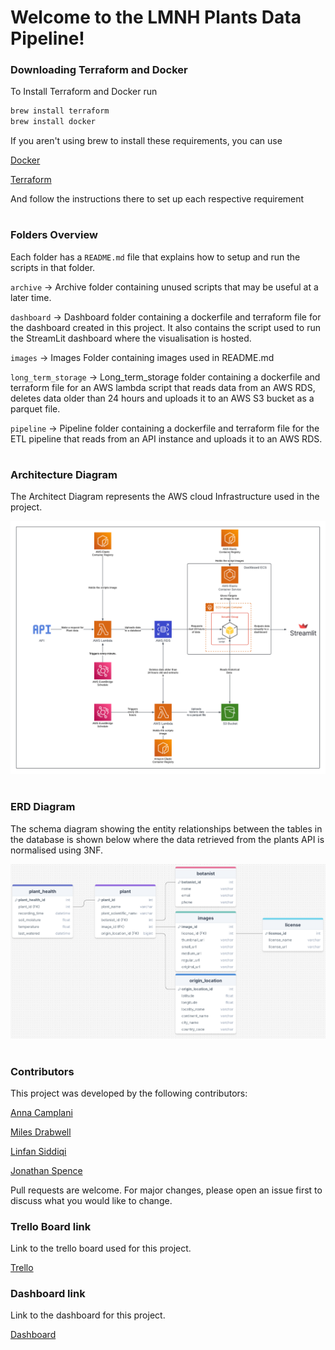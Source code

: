 
# Welcome to the LMNH Plants Data Pipeline!

### Downloading Terraform and Docker

To Install Terraform and Docker run 

```bash
brew install terraform
brew install docker
```
If you aren't using brew to install these requirements, you can use

[Docker](https://docs.docker.com/engine/install/)

[Terraform](https://developer.hashicorp.com/terraform/tutorials/aws-get-started/install-cli)

And follow the instructions there to set up each respective requirement

#

### Folders Overview

Each folder has a `README.md` file that explains how to setup and run the scripts in that folder.

`archive` -> Archive folder containing unused scripts that may be useful at a later time.

`dashboard` -> Dashboard folder containing a dockerfile and terraform file for the dashboard created in this project. It also contains the script used to run the StreamLit dashboard where the visualisation is hosted. 

`images` -> Images Folder containing images used in README.md

`long_term_storage` -> Long_term_storage folder containing a dockerfile and terraform file for an AWS lambda script that reads data from an AWS RDS, deletes data older than 24 hours and uploads it to an AWS S3 bucket as a parquet file. 

`pipeline` -> Pipeline folder containing a dockerfile and terraform file for the ETL pipeline that reads from an API instance and uploads it to an AWS RDS.

#

### Architecture Diagram

The Architect Diagram represents the AWS cloud Infrastructure used in the project.

![Architect_diagram](images/Architect_diagram.png)

#

### ERD Diagram

The schema diagram showing the entity relationships between the tables in the database is shown below where the data retrieved from the plants API is normalised using 3NF.

![ERD_DIAGRAM](images/ERD_diagram.png)

#

### Contributors 

This project was developed by the following contributors:

[Anna Camplani](https://github.com/annac02)

[Miles Drabwell](https://github.com/MilesDrabwell)

[Linfan Siddiqi](https://github.com/LinfanS)

[Jonathan Spence](https://github.com/HighestAuto)

Pull requests are welcome. For major changes, please open an issue first
to discuss what you would like to change.

### Trello Board link

Link to the trello board used for this project.

[Trello](https://trello.com/invite/b/66b09529e948b39b40c0d844/ATTIa0f28bce4764f3e71f9e0ea9cde2b152007BC558/based-lmnh-project)


### Dashboard link

Link to the dashboard for this project.

[Dashboard](http://13.42.5.123:8501/)